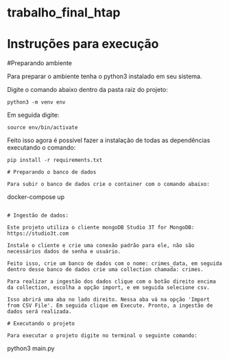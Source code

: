 # trabalho_final_htap

# Instruções para execução

#Preparando ambiente

Para preparar o ambiente tenha o python3 instalado em seu sistema.

Digite o comando abaixo dentro da pasta raiz do projeto:

```
python3 -m venv env
```

Em seguida digite:

```
source env/bin/activate
```

Feito isso agora é possível fazer a instalação de todas as dependências executando o comando:

```
pip install -r requirements.txt

# Preparando o banco de dados

Para subir o banco de dados crie o container com o comando abaixo:

```
docker-compose up
```

# Ingestão de dados:

Este projeto utiliza o cliente mongoDB Studio 3T for MongoDB: https://studio3t.com

Instale o cliente e crie uma conexão padrão para ele, não são necessários dados de senha e usuário.

Feito isso, crie um banco de dados com o nome: crimes_data, em seguida dentro desse banco de dados crie uma collection chamada: crimes.

Para realizar a ingestão dos dados clique com o botão direito encima da collection, escolha a opção import, e em seguida selecione csv.

Isso abrirá uma aba no lado direito. Nessa aba vá na opção 'Import from CSV File'. Em seguida clique em Execute. Pronto, a ingestão de dados será realizada.

# Executando o projeto

Para executar o projeto digite no terminal o seguinte comando:

```

python3 main.py
